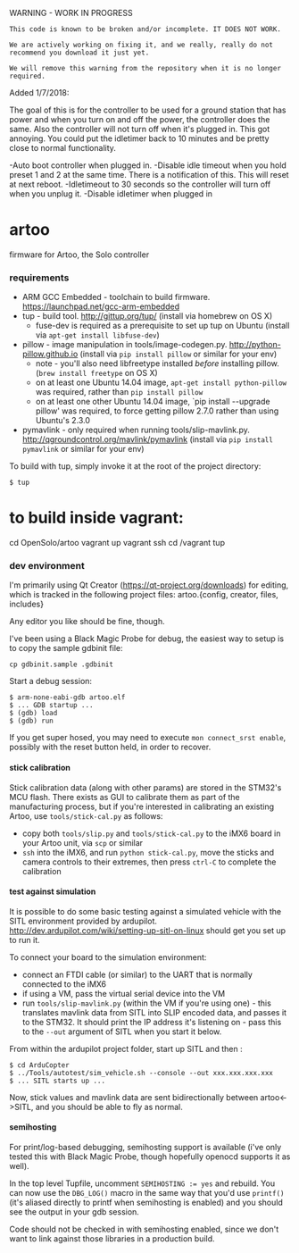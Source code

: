 WARNING - WORK IN PROGRESS

```
This code is known to be broken and/or incomplete. IT DOES NOT WORK. 

We are actively working on fixing it, and we really, really do not recommend you download it just yet.

We will remove this warning from the repository when it is no longer required.
```


Added 1/7/2018:

The goal of this is for the controller to be used for a ground station that has power and when you turn on and off the power, the controller does the same.  Also the controller will not turn off when it's plugged in.  This got annoying.  You could put the idletimer back to 10 minutes and be pretty close to normal functionality.

-Auto boot controller when plugged in.
-Disable idle timeout when you hold preset 1 and 2 at the same time.  There is a notification of this. This will reset at next reboot.
-Idletimeout to 30 seconds so the controller will turn off when you unplug it.
-Disable idletimer when plugged in


# artoo

firmware for Artoo, the Solo controller

### requirements

* ARM GCC Embedded - toolchain to build firmware. https://launchpad.net/gcc-arm-embedded
* tup - build tool. http://gittup.org/tup/ (install via homebrew on OS X)
  * fuse-dev is required as a prerequisite to set up tup on Ubuntu (install via `apt-get install libfuse-dev`)
* pillow - image manipulation in tools/image-codegen.py. http://python-pillow.github.io (install via `pip install pillow` or similar for your env)
  * note - you'll also need libfreetype installed *before* installing pillow. (`brew install freetype` on OS X)
  * on at least one Ubuntu 14.04 image, `apt-get install python-pillow` was required, rather than `pip install pillow`
  * on at least one other Ubuntu 14.04 image, `pip install --upgrade pillow' was required, to force getting pillow 2.7.0 rather than using Ubuntu's 2.3.0
* pymavlink - only required when running tools/slip-mavlink.py. http://qgroundcontrol.org/mavlink/pymavlink (install via `pip install pymavlink` or similar for your env)

To build with tup, simply invoke it at the root of the project directory:

    $ tup

# to build inside vagrant: 
cd OpenSolo/artoo
vagrant up
vagrant ssh
cd /vagrant
tup

### dev environment

I'm primarily using Qt Creator (https://qt-project.org/downloads) for editing, which is tracked in the following project files: artoo.{config, creator, files, includes}

Any editor you like should be fine, though.

I've been using a Black Magic Probe for debug, the easiest way to setup is to copy the sample gdbinit file:

    cp gdbinit.sample .gdbinit

Start a debug session:

    $ arm-none-eabi-gdb artoo.elf
    $ ... GDB startup ...
    $ (gdb) load
    $ (gdb) run

If you get super hosed, you may need to execute `mon connect_srst enable`, possibly with the reset button held, in order to recover.

#### stick calibration

Stick calibration data (along with other params) are stored in the STM32's MCU flash. There exists as GUI to calibrate them as part of the manufacturing process, but if you're interested in calibrating an existing Artoo, use `tools/stick-cal.py` as follows:

* copy both `tools/slip.py` and `tools/stick-cal.py` to the iMX6 board in your Artoo unit, via `scp` or similar
* `ssh` into the iMX6, and run `python stick-cal.py`, move the sticks and camera controls to their extremes, then press `ctrl-C` to complete the calibration

#### test against simulation

It is possible to do some basic testing against a simulated vehicle with the SITL environment provided by ardupilot. http://dev.ardupilot.com/wiki/setting-up-sitl-on-linux should get you set up to run it.

To connect your board to the simulation environment:

* connect an FTDI cable (or similar) to the UART that is normally connected to the iMX6
* if using a VM, pass the virtual serial device into the VM
* run `tools/slip-mavlink.py` (within the VM if you're using one) - this translates mavlink data from SITL into SLIP encoded data, and passes it to the STM32. It should print the IP address it's listening on - pass this to the `--out` argument of SITL when you start it below.

From within the ardupilot project folder, start up SITL and then :

    $ cd ArduCopter
    $ ../Tools/autotest/sim_vehicle.sh --console --out xxx.xxx.xxx.xxx
    $ ... SITL starts up ...

Now, stick values and mavlink data are sent bidirectionally between artoo<->SITL, and you should be able to fly as normal.

#### semihosting

For print/log-based debugging, semihosting support is available (i've only tested this with Black Magic Probe, though hopefully openocd supports it as well).

In the top level Tupfile, uncomment `SEMIHOSTING := yes` and rebuild. You can now use the `DBG_LOG()` macro in the same way that you'd use `printf()` (it's aliased directly to printf when semihosting is enabled) and you should see the output in your gdb session.

Code should not be checked in with semihosting enabled, since we don't want to link against those libraries in a production build.


